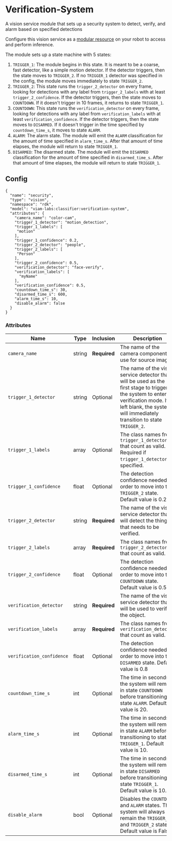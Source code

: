 # Verification-System

A vision service module that sets up a security system to detect, verify, and alarm based on specified detections

Configure this vision service as a [modular resource](https://docs.viam.com/modular-resources/) on your robot to access and perform inference.

The module sets up a state machine with 5 states:
1. `TRIGGER_1`: The module begins in this state. It is meant to be a coarse, fast detector, like a simple motion detector. If the detector triggers, then the state moves to `TRIGGER_2`. If no `TRIGGER_1` detector was specified in the config, the module moves immediately to state `TRIGGER_2`.
2. `TRIGGER_2`: This state runs the `trigger_2_detector` on every frame, looking for detections with any label from `trigger_2_labels` with at least `trigger_2_confidence`. If the detector triggers, then the state moves to `COUNTDOWN`. If it doesn't trigger in 10 frames, it returns to state `TRIGGER_1`.
3. `COUNTDOWN`: This state runs the `verification_detector` on every frame, looking for detections with any label from `verification_labels` with at least `verification_confidence`. If the detector triggers, then the state moves to `DISARMED`. If it doesn't trigger in the time specified by `countdown_time_s`, it moves to state `ALARM`.
4. `ALARM`: The alarm state. The module will emit the `ALARM` classification for the amount of time specified in `alarm_time_s`. After that amount of time elapses, the module will return to state `TRIGGER_1`.
5. `DISARMED`: The disarmed state. The module will emit the `DISARMED` classification for the amount of time specified in `disarmed_time_s`. After that amount of time elapses, the module will return to state `TRIGGER_1`.

## Config

```
{
  "name": "security",
  "type": "vision",
  "namespace": "rdk",
  "model": "viam-labs:classifier:verification-system",
  "attributes": {
    "camera_name": "color-cam",
    "trigger_1_detector": "motion_detection",
    "trigger_1_labels": [
     "motion"
    ],
    "trigger_1_confidence": 0.2,
    "trigger_2_detector": "people",
    "trigger_2_labels": [
     "Person"
    ],
    "trigger_2_confidence": 0.5,
    "verification_detector": "face-verify",
    "verification_labels": [
      "myName"
    ],
    "verification_confidence": 0.5,
    "countdown_time_s": 30,
    "disarmed_time_s": 600,
    "alarm_time_s": 10,
    "disable_alarm": false
  }
}

```
### Attributes


| Name | Type | Inclusion | Description |
| ---- | ---- | --------- | ----------- |
| `camera_name` | string | **Required** | The name of the camera component to use for source images. |
| `trigger_1_detector` | string | Optional | The name of the vision service detector that will be used as the first stage to trigger the system to enter verification mode. If left blank, the system will immediately transition to state `TRIGGER_2`. |
| `trigger_1_labels` | array | Optional | The class names from `trigger_1_detector` that count as valid. Required if `trigger_1_detector` is specified. |
| `trigger_1_confidence` | float | Optional | The detection confidence needed in order to move into the `TRIGGER_2` state. Default value is 0.2. |
| `trigger_2_detector` | string | **Required** | The name of the vision service detector that will detect the thing that needs to be verified. |
| `trigger_2_labels` | array | **Required** | The class names from `trigger_2_detector` that count as valid. |
| `trigger_2_confidence` | float | Optional | The detection confidence needed in order to move into the `COUNTDOWN` state. Default value is 0.5. |
| `verification_detector` | string | **Required** | The name of the vision service detector that will be used to verify the object. |
| `verification_labels` | array | **Required** | The class names from `verification_detector` that count as valid. |
| `verification_confidence` | float | Optional | The detection confidence needed in order to move into the `DISARMED` state. Default value is 0.8 |
| `countdown_time_s` | int | Optional | The time in seconds the system will remain in state `COUNTDOWN` before transitioning to state `ALARM`. Default value is 20. |
| `alarm_time_s` | int | Optional | The time in seconds the system will remain in  state `ALARM` before transitioning to state `TRIGGER_1`. Default value is 10. |
| `disarmed_time_s` | int | Optional | The time in seconds the system will remain in  state `DISARMED` before transitioning to state `TRIGGER_1`. Default value is 10. |
| `disable_alarm` | bool | Optional | Disables the `COUNTDOWN` and `ALARM` states. The system will always remain the `TRIGGER_1` and `TRIGGER_2` states. Default value is False. |

